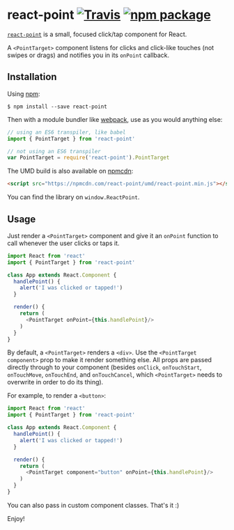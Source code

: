 # react-point [![Travis][build-badge]][build] [![npm package][npm-badge]][npm]

[build-badge]: https://img.shields.io/travis/ReactTraining/react-point/master.svg?style=flat-square
[build]: https://travis-ci.org/ReactTraining/react-point

[npm-badge]: https://img.shields.io/npm/v/react-point.svg?style=flat-square
[npm]: https://www.npmjs.org/package/react-point

[`react-point`](https://www.npmjs.com/package/react-point) is a small, focused click/tap component for React.

A `<PointTarget>` component listens for clicks and click-like touches (not swipes or drags) and notifies you in its `onPoint` callback.

## Installation

Using [npm](https://www.npmjs.com/):

    $ npm install --save react-point

Then with a module bundler like [webpack](https://webpack.github.io/), use as you would anything else:

```js
// using an ES6 transpiler, like babel
import { PointTarget } from 'react-point'

// not using an ES6 transpiler
var PointTarget = require('react-point').PointTarget
```

The UMD build is also available on [npmcdn](https://npmcdn.com):

```html
<script src="https://npmcdn.com/react-point/umd/react-point.min.js"></script>
```

You can find the library on `window.ReactPoint`.

## Usage

Just render a `<PointTarget>` component and give it an `onPoint` function to call whenever the user clicks or taps it.

```js
import React from 'react'
import { PointTarget } from 'react-point'

class App extends React.Component {
  handlePoint() {
    alert('I was clicked or tapped!')
  }

  render() {
    return (
      <PointTarget onPoint={this.handlePoint}/>
    )
  }
}
```

By default, a `<PointTarget>` renders a `<div>`. Use the `<PointTarget component>` prop to make it render something else. All props are passed directly through to your component (besides `onClick`, `onTouchStart`, `onTouchMove`, `onTouchEnd`, and `onTouchCancel`, which `<PointTarget>` needs to overwrite in order to do its thing).

For example, to render a `<button>`:

```js
import React from 'react'
import { PointTarget } from 'react-point'

class App extends React.Component {
  handlePoint() {
    alert('I was clicked or tapped!')
  }

  render() {
    return (
      <PointTarget component="button" onPoint={this.handlePoint}/>
    )
  }
}
```

You can also pass in custom component classes. That's it :)

Enjoy!
